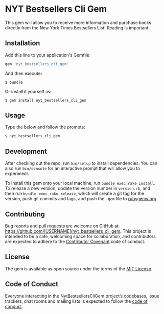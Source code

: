 # NYT Bestsellers Cli Gem

This gem will allow you to receive more information and purchase books directly from the New York Times Bestsellers List! Reading is important.

## Installation

Add this line to your application's Gemfile:

```ruby
gem 'nyt_bestsellers_cli_gem'
```

And then execute:

    $ bundle

Or install it yourself as:

    $ gem install nyt_bestsellers_cli_gem

## Usage

Type the below and follow the prompts:

  ```ruby
  $ nyt_bestsellers_cli_gem
  ```
## Development

After checking out the repo, run `bin/setup` to install dependencies. You can also run `bin/console` for an interactive prompt that will allow you to experiment.

To install this gem onto your local machine, run `bundle exec rake install`. To release a new version, update the version number in `version.rb`, and then run `bundle exec rake release`, which will create a git tag for the version, push git commits and tags, and push the `.gem` file to [rubygems.org](https://rubygems.org).

## Contributing

Bug reports and pull requests are welcome on GitHub at https://github.com/[USERNAME]/nyt_bestsellers_cli_gem. This project is intended to be a safe, welcoming space for collaboration, and contributors are expected to adhere to the [Contributor Covenant](http://contributor-covenant.org) code of conduct.

## License

The gem is available as open source under the terms of the [MIT License](https://opensource.org/licenses/MIT).

## Code of Conduct

Everyone interacting in the NytBestsellersCliGem project’s codebases, issue trackers, chat rooms and mailing lists is expected to follow the [code of conduct](https://github.com/[USERNAME]/nyt_bestsellers_cli_gem/blob/master/CODE_OF_CONDUCT.md).
